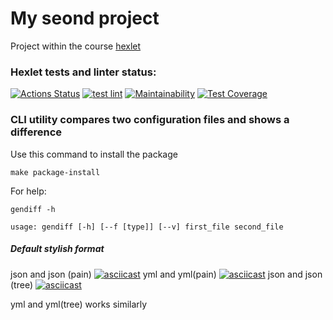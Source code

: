# My seond project
Project within the course [hexlet](https://ru.hexlet.io/)


### Hexlet tests and linter status:
[![Actions Status](https://github.com/Vasiliii3/python-project-lvl2/workflows/hexlet-check/badge.svg)](https://github.com/Vasiliii3/python-project-lvl2/actions)
[![test lint](https://github.com/Vasiliii3/python-project-lvl2/actions/workflows/lint.yml/badge.svg)](https://github.com/Vasiliii3/python-project-lvl2/actions/workflows/lint.yml)
[![Maintainability](https://api.codeclimate.com/v1/badges/e25943db8524612417db/maintainability)](https://codeclimate.com/github/Vasiliii3/python-project-lvl2/maintainability)
[![Test Coverage](https://api.codeclimate.com/v1/badges/e25943db8524612417db/test_coverage)](https://codeclimate.com/github/Vasiliii3/python-project-lvl2/test_coverage)


### CLI utility compares two configuration files and shows a difference

Use this command to install the package

`make package-install`

For help:

`gendiff -h`

`usage: gendiff [-h] [--f [type]] [--v] first_file second_file`

##### Default stylish format
json and json (pain)
[![asciicast](https://asciinema.org/a/DYyVw36GHzH959H9DSQvgmQYD.svg)](https://asciinema.org/a/DYyVw36GHzH959H9DSQvgmQYD)
yml and yml(pain)
[![asciicast](https://asciinema.org/a/DjkndiFbMdhlMbgrpTASrjwjR.svg)](https://asciinema.org/a/DjkndiFbMdhlMbgrpTASrjwjR)
json and json (tree)
[![asciicast](https://asciinema.org/a/hgjUuMl5ykZ9rlnvaiyWY3eyA.svg)](https://asciinema.org/a/hgjUuMl5ykZ9rlnvaiyWY3eyA)

yml and yml(tree) works similarly
